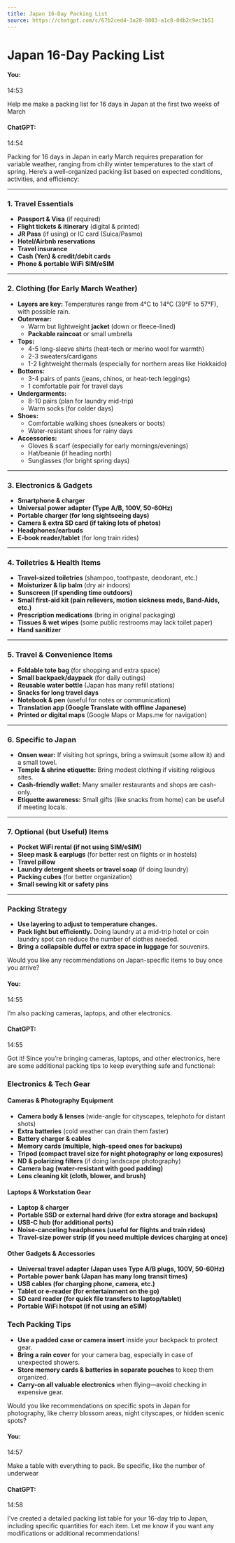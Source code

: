 ```yaml
---
title: Japan 16-Day Packing List
source: https://chatgpt.com/c/67b2ced4-3a28-8003-a1c8-0db2c9ec3b51
---
```


# Japan 16-Day Packing List

#### You:
<time datetime="2025-02-17T05:53:24.700Z" title="2/17/2025, 2:53:24 PM">14:53</time>

Help me make a packing list for 16 days in Japan at the first two weeks of March

#### ChatGPT:
<time datetime="2025-02-17T05:54:20.035Z" title="2/17/2025, 2:54:20 PM">14:54</time>

Packing for 16 days in Japan in early March requires preparation for variable weather, ranging from chilly winter temperatures to the start of spring. Here’s a well-organized packing list based on expected conditions, activities, and efficiency:

---

### **1. Travel Essentials**

- **Passport & Visa** (if required)
- **Flight tickets & itinerary** (digital & printed)
- **JR Pass** (if using) or IC card (Suica/Pasmo)
- **Hotel/Airbnb reservations**
- **Travel insurance**
- **Cash (Yen) & credit/debit cards**
- **Phone & portable WiFi SIM/eSIM**

---

### **2. Clothing (for Early March Weather)**

- **Layers are key:** Temperatures range from 4°C to 14°C (39°F to 57°F), with possible rain.
- **Outerwear:**
  - Warm but lightweight **jacket** (down or fleece-lined)
  - **Packable raincoat** or small umbrella
- **Tops:**
  - 4-5 long-sleeve shirts (heat-tech or merino wool for warmth)
  - 2-3 sweaters/cardigans
  - 1-2 lightweight thermals (especially for northern areas like Hokkaido)
- **Bottoms:**
  - 3-4 pairs of pants (jeans, chinos, or heat-tech leggings)
  - 1 comfortable pair for travel days
- **Undergarments:**
  - 8-10 pairs (plan for laundry mid-trip)
  - Warm socks (for colder days)
- **Shoes:**
  - Comfortable walking shoes (sneakers or boots)
  - Water-resistant shoes for rainy days
- **Accessories:**
  - Gloves & scarf (especially for early mornings/evenings)
  - Hat/beanie (if heading north)
  - Sunglasses (for bright spring days)

---

### **3. Electronics & Gadgets**

- **Smartphone & charger**
- **Universal power adapter (Type A/B, 100V, 50-60Hz)**
- **Portable charger (for long sightseeing days)**
- **Camera & extra SD card (if taking lots of photos)**
- **Headphones/earbuds**
- **E-book reader/tablet** (for long train rides)

---

### **4. Toiletries & Health Items**

- **Travel-sized toiletries** (shampoo, toothpaste, deodorant, etc.)
- **Moisturizer & lip balm** (dry air indoors)
- **Sunscreen (if spending time outdoors)**
- **Small first-aid kit (pain relievers, motion sickness meds, Band-Aids, etc.)**
- **Prescription medications** (bring in original packaging)
- **Tissues & wet wipes** (some public restrooms may lack toilet paper)
- **Hand sanitizer**

---

### **5. Travel & Convenience Items**

- **Foldable tote bag** (for shopping and extra space)
- **Small backpack/daypack** (for daily outings)
- **Reusable water bottle** (Japan has many refill stations)
- **Snacks for long travel days**
- **Notebook & pen** (useful for notes or communication)
- **Translation app (Google Translate with offline Japanese)**
- **Printed or digital maps** (Google Maps or Maps.me for navigation)

---

### **6. Specific to Japan**

- **Onsen wear:** If visiting hot springs, bring a swimsuit (some allow it) and a small towel.
- **Temple & shrine etiquette:** Bring modest clothing if visiting religious sites.
- **Cash-friendly wallet:** Many smaller restaurants and shops are cash-only.
- **Etiquette awareness:** Small gifts (like snacks from home) can be useful if meeting locals.

---

### **7. Optional (but Useful) Items**

- **Pocket WiFi rental (if not using SIM/eSIM)**
- **Sleep mask & earplugs** (for better rest on flights or in hostels)
- **Travel pillow**
- **Laundry detergent sheets or travel soap** (if doing laundry)
- **Packing cubes** (for better organization)
- **Small sewing kit or safety pins**

---

### **Packing Strategy**

- **Use layering to adjust to temperature changes.**
- **Pack light but efficiently.** Doing laundry at a mid-trip hotel or coin laundry spot can reduce the number of clothes needed.
- **Bring a collapsible duffel or extra space in luggage** for souvenirs.

Would you like any recommendations on Japan-specific items to buy once you arrive?


#### You:
<time datetime="2025-02-17T05:55:17.683Z" title="2/17/2025, 2:55:17 PM">14:55</time>

I’m also packing cameras, laptops, and other electronics. 

#### ChatGPT:
<time datetime="2025-02-17T05:55:32.286Z" title="2/17/2025, 2:55:32 PM">14:55</time>

Got it! Since you’re bringing cameras, laptops, and other electronics, here are some additional packing tips to keep everything safe and functional:

### **Electronics & Tech Gear**

#### **Cameras & Photography Equipment**

- **Camera body & lenses** (wide-angle for cityscapes, telephoto for distant shots)
- **Extra batteries** (cold weather can drain them faster)
- **Battery charger & cables**
- **Memory cards (multiple, high-speed ones for backups)**
- **Tripod (compact travel size for night photography or long exposures)**
- **ND & polarizing filters** (if doing landscape photography)
- **Camera bag (water-resistant with good padding)**
- **Lens cleaning kit (cloth, blower, and brush)**

#### **Laptops & Workstation Gear**

- **Laptop & charger**
- **Portable SSD or external hard drive (for extra storage and backups)**
- **USB-C hub (for additional ports)**
- **Noise-canceling headphones (useful for flights and train rides)**
- **Travel-size power strip (if you need multiple devices charging at once)**

#### **Other Gadgets & Accessories**

- **Universal travel adapter (Japan uses Type A/B plugs, 100V, 50-60Hz)**
- **Portable power bank (Japan has many long transit times)**
- **USB cables (for charging phone, camera, etc.)**
- **Tablet or e-reader (for entertainment on the go)**
- **SD card reader (for quick file transfers to laptop/tablet)**
- **Portable WiFi hotspot (if not using an eSIM)**

### **Tech Packing Tips**

- **Use a padded case or camera insert** inside your backpack to protect gear.
- **Bring a rain cover** for your camera bag, especially in case of unexpected showers.
- **Store memory cards & batteries in separate pouches** to keep them organized.
- **Carry-on all valuable electronics** when flying—avoid checking in expensive gear.

Would you like recommendations on specific spots in Japan for photography, like cherry blossom areas, night cityscapes, or hidden scenic spots?


#### You:
<time datetime="2025-02-17T05:57:16.156Z" title="2/17/2025, 2:57:16 PM">14:57</time>

Make a table with everything to pack. Be specific, like the number of underwear

#### ChatGPT:
<time datetime="2025-02-17T05:58:12.602Z" title="2/17/2025, 2:58:12 PM">14:58</time>

I've created a detailed packing list table for your 16-day trip to Japan, including specific quantities for each item. Let me know if you want any modifications or additional recommendations!
